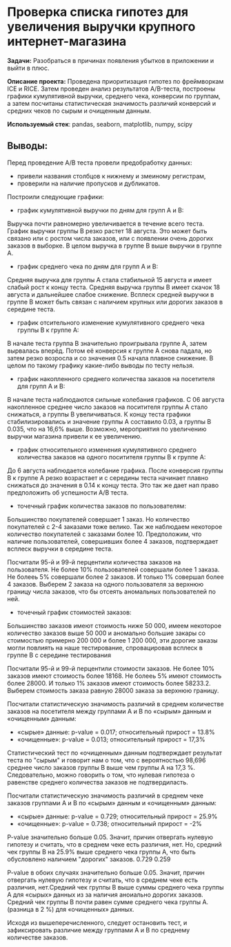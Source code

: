 # Проверка списка гипотез для увеличения выручки крупного интернет-магазина

**Задачи:**  Разобраться в причинах появления убытков в приложении и выйти в плюс.

**Описание проекта:** Проведена приоритизация гипотез по фреймворкам ICE и RICE. Затем проведен анализ результатов A/B-теста, построены графики кумулятивной выручки, среднего чека, конверсии по группам, а затем посчитаны статистическая значимость различий конверсий
и средних чеков по сырым и очищенным данным.

**Используемый стек**: pandas, seaborn, matplotlib, numpy, scipy


## Выводы: ##

Перед проведение А/В теста провели предобработку данных:
- привели названия столбцов к нижнему и змеиному регистрам,
- проверили на наличие пропусков и дубликатов.

Построили следующие графики:

- график кумулятивной выручки по дням для групп А и В:

Выручка почти равномерно увеличивается в течение всего теста.
График выручки группы В резко растет 18 августа. Это может быть связано или с ростом числа заказов, или с появлении очень дорогих заказов в выборке. В целом выручка в группе В выше выручки в группе А.


- график среднего чека по дням для групп А и В:

Средняя выручка для группы А стала стабильной 15 августа и имеет слабый рост к концу теста. Средняя выручка группы В имеет скачок 18 августа и дальнейшее слабое снижение. Всплеск средней выручки в группе В может быть связан с наличием крупных или дорогих заказов в середине теста.

 
- график отсительного изменение кумулятивного среднего чека группы B к группе A:

В начале теста группа B значительно проигрывала группе A, затем вырвалась вперёд. Потом её конверсия к группе А снова падала, но затем резко возросла и со значения 0.5 начала плавное снижение. В целом по такому графику какие-либо выводы по тесту нельзя.

- график накопленного среднего количества заказов на посетителя для групп А и В:

В начале теста наблюдаются сильные колебания графиков. С 06 августа накопленное среднее число заказов на поситителя группы А стало снижаться, а группы В увеличиваться. К концу теста графики стабилизировались и значение группы А составило 0.03, а группы В 0.035, что на 16,6% выше. Возможно, мероприятия по увеличению выручки магазина привели к ее увеличению.


- график относительного изменения кумулятивного среднего количества заказов на одного поситителя группы B к группе A:

До 6 августа наблюдается колебание графика. После конверсия группы В к группе А резко возрастает и с середины теста начинает плавно снижаться до значения в 0.14 к концу теста. Это так же дает нап право предположить об успешности А/В теста.

- точечный график количества заказов по пользователям:

Большинство покупателей совершает 1 заказ. Но количество покупателей с 2-4 заказами тоже велико. Так же наблюдаем некоторое количество покупателей с заказами более 10. Предположим, что наличие пользователей, совершивших более 4 заказов, подтверждает всплеск выручки в середине теста.


Посчитали 95-й и 99-й перцентили количества заказов на пользователя. Не более 10% пользователей совершали более 1 заказа. Не болееь 5% совершали более 2 заказов. И только 1% совершал более 4 заказов. Выберем 2 заказа на одного пользователя за верхнюю границу числа заказов, что бы отсеять аномальных пользователей по ней.


- точечный график стоимостей заказов:

Большинство заказов имеют стоимость ниже 50 000, имеем некоторое количество заказов выше 50 000 и аномально большие закары со стоимостью примерно 200 000 и более 1 200 000, эти дорогие заказы могли повлиять на наше тестирование, спровацировав всплеск в группе В с середине тестирования

Посчитали 95-й и 99-й перцентили стоимости заказов. Не более 10% заказов имеют стоимость более 18168. Не болееь 5% имеют стоимость более 28000. И только 1% заказов имеют стоимость более 58233.2. Выберем стоимость заказа равную 28000 заказа за верхнюю границу.


Посчитали статистическую значимость различий в среднем количестве заказов на посетителя между группами А и В по «сырым» данным и «очищенным» данным:

- «сырые» данные: p-value = 0.017; относительный прирост = 13.8%
- «очищенные»: p-value = 0.013; относительный прирост = 17,3%

Статистический тест по «очищенным» данным подтверждает результат теста по "сырым" и говорит нам о том, что с вероятностью 98,696 среднее число заказов группы В выше чем группы А на 17,3 %. Следовательно, можно говорить о том, что нулевая гипотеза о равенстве среднего количества заказов не подтвердиласть.



Посчитали статистическую значимость различий в среднем чеке заказов группами А и В по «сырым» данным и «очищенным» данным:

- «сырые» данные: p-value = 0.729; относительный прирост = 25.9%
- «очищенные»: p-value = 0.738; относительный прирост = -2%

P-value значительно больше 0.05. Значит, причин отвергать нулевую гипотезу и считать, что в среднем чеке есть различия, нет. Но, средний чек группы B на 25.9% выше среднего чека группы A, что быть обусловлено наличием "дорогих" заказов.
0.729
0.259

P-value в обоих случаях значительно больше 0.05. Значит, причин отвергать нулевую гипотезу и считать, что в среднем чеке есть различия, нет.Cредний чек группы B выше суммы среднего чека группы A для «сырых» данных из за наличия аноиально дорогих заказов.  Cредний чек группы B почти равен сумме среднего чека группы A. (разница в 2 %) для «очищенных» данных. 

Исходя из вышеперечисленного, следует остановить тест, и зафиксировать различие между группами А и В по среднему количестве заказов.

